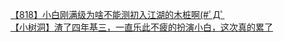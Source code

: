[【818】小白刚满级为啥不能测初入江湖的木桩啊(#&#xFF9F;Д&#xFF9F;](http://tieba.baidu.com/p/3441648091?see_lz=1&pn=)   
[【小树洞】渣了四年基三，一直乐此不疲的扮演小白，这次真的累了](http://tieba.baidu.com/p/3442380122?see_lz=1&pn=)   
